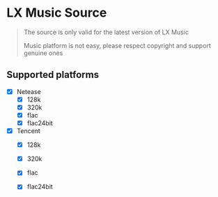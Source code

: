 # LX Music Source

> The source is only valid for the latest version of LX Music
>
> Music platform is not easy, please respect copyright and support genuine ones

## Supported platforms

- [x] Netease
  - [x] 128k
  - [x] 320k
  - [x] flac
  - [x] flac24bit
- [x] Tencent
  - [x] 128k
  - [x] 320k
  - [x] flac
  - [x] flac24bit

